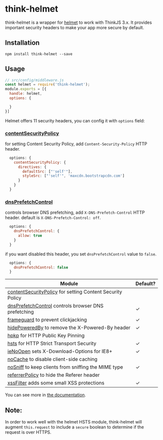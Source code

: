 # think-helmet

think-helmet is a wrapper for [helmet](https://github.com/helmetjs/helmet) to work with ThinkJS 3.x. It provides important security headers to make your app more secure by default.

## Installation

```
npm install think-helmet --save
```

## Usage

```js
// src/config/middleware.js
const helmet = require('think-helmet');
module.exports = [{
  handle: helmet,
  options: {

  }
}]
```

Helmet offers 11 security headers, you can config it with `options` field:

### [contentSecurityPolicy](https://helmetjs.github.io/docs/csp/)

for setting Content Security Policy, add `Content-Security-Policy` HTTP header.

```js
  options: {
    contentSecurityPolicy: {
      directives: {
        defaultSrc: ["'self'"],
        styleSrc: ["'self'", 'maxcdn.bootstrapcdn.com']
      }
    }
  }
```

### [dnsPrefetchControl](https://helmetjs.github.io/docs/dns-prefetch-control)

controls browser DNS prefetching, add `X-DNS-Prefetch-Control` HTTP header. default is `X-DNS-Prefetch-Control: off`.

```js
  options: {
    dnsPrefetchControl: {
      allow: true
    }
  }
```

if you want disabled this header, you set `dnsPrefetchControl` value to `false`.

```js
  options: {
    dnsPrefetchControl: false
  }
```


| Module | Default? |
|---|---|
| [contentSecurityPolicy](https://helmetjs.github.io/docs/csp/) for setting Content Security Policy |  |
| [dnsPrefetchControl](https://helmetjs.github.io/docs/dns-prefetch-control) controls browser DNS prefetching | ✓ |
| [frameguard](https://helmetjs.github.io/docs/frameguard/) to prevent clickjacking | ✓ |
| [hidePoweredBy](https://helmetjs.github.io/docs/hide-powered-by) to remove the X-Powered-By header | ✓ |
| [hpkp](https://helmetjs.github.io/docs/hpkp/) for HTTP Public Key Pinning |  |
| [hsts](https://helmetjs.github.io/docs/hsts/) for HTTP Strict Transport Security | ✓ |
| [ieNoOpen](https://helmetjs.github.io/docs/ienoopen) sets X-Download-Options for IE8+ | ✓ |
| [noCache](https://helmetjs.github.io/docs/nocache/) to disable client-side caching |  |
| [noSniff](https://helmetjs.github.io/docs/dont-sniff-mimetype) to keep clients from sniffing the MIME type | ✓ |
| [referrerPolicy](https://helmetjs.github.io/docs/referrer-policy) to hide the Referer header |  |
| [xssFilter](https://helmetjs.github.io/docs/xss-filter) adds some small XSS protections | ✓ |

You can see more in [the documentation](https://helmetjs.github.io/docs/).

Note:
-----

In order to work well with the helmet HSTS module, think-helmet will augment
`this.request` to include a `secure` boolean to determine if the request
is over HTTPS.

